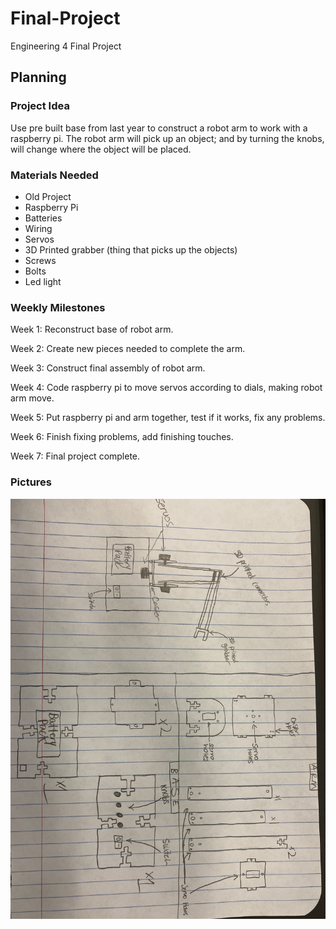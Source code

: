 # Final-Project
Engineering 4 Final Project

## Planning

### Project Idea
Use pre built base from last year to construct a robot arm to work with a raspberry pi. The robot arm will pick up an object; and by turning the knobs, will change where the object will be placed. 

### Materials Needed
- Old Project 
- Raspberry Pi
- Batteries
- Wiring
- Servos
- 3D Printed grabber (thing that picks up the objects)
- Screws
- Bolts
- Led light

### Weekly Milestones

Week 1: Reconstruct base of robot arm.

Week 2: Create new pieces needed to complete the arm.

Week 3: Construct final assembly of robot arm. 

Week 4: Code raspberry pi to move servos according to dials, making robot arm move. 

Week 5: Put raspberry pi and arm together, test if it works, fix any problems. 

Week 6: Finish fixing problems, add finishing touches. 

Week 7: Final project complete.  

### Pictures
![robotcade](Images/robotcade.jpg)
